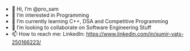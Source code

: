 - 👋 Hi, I’m @pro_sam
- 👀 I’m interested in Programming
- 🌱 I’m currently learning C++, DSA and Competitive Programming
- 💞️ I’m looking to collaborate on Software Engineering Stuff
- 📫 How to reach me:
LinkedIn: https://www.linkedin.com/in/sumir-vats-250166223/

<!---
MyCodingLyf/MyCodingLyf is a ✨ special ✨ repository because its `README.md` (this file) appears on your GitHub profile.
You can click the Preview link to take a look at your changes.
--->
